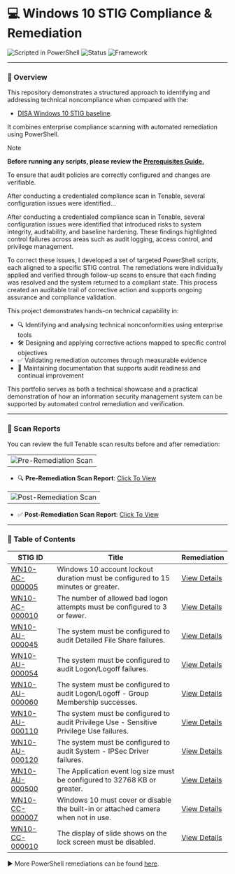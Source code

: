 # 💻 Windows 10 STIG Compliance & Remediation

![Scripted in PowerShell](https://img.shields.io/badge/Scripted%20in-PowerShell-blue)
![Status](https://img.shields.io/badge/Status-Active-green)
![Framework](https://img.shields.io/badge/Framework-DISA%20STIGs-informational)

---

### 📖 Overview

This repository demonstrates a structured approach to identifying and addressing technical noncompliance when compared with the: 

- [DISA Windows 10 STIG baseline](https://en.wikipedia.org/wiki/Security_Technical_Implementation_Guide).
  
It combines enterprise compliance scanning with automated remediation using PowerShell.

> [!NOTE]
> **Before running any scripts, please review the [Prerequisites Guide.](https://github.com/itsrubenclarke/Windows-stig-remediation/blob/main/Prerequisites.md)** 

To ensure that audit policies are correctly configured and changes are verifiable.

After conducting a credentialed compliance scan in Tenable, several configuration issues were identified...

After conducting a credentialed compliance scan in Tenable, several configuration issues were identified that introduced risks to system integrity, auditability, and baseline hardening. These findings highlighted control failures across areas such as audit logging, access control, and privilege management.

To correct these issues, I developed a set of targeted PowerShell scripts, each aligned to a specific STIG control. The remediations were individually applied and verified through follow-up scans to ensure that each finding was resolved and the system returned to a compliant state. This process created an auditable trail of corrective action and supports ongoing assurance and compliance validation.

This project demonstrates hands-on technical capability in:

- 🔍 Identifying and analysing technical nonconformities using enterprise tools
- 🛠 Designing and applying corrective actions mapped to specific control objectives  
- ✅ Validating remediation outcomes through measurable evidence  
- 📁 Maintaining documentation that supports audit readiness and continual improvement

This portfolio serves as both a technical showcase and a practical demonstration of how an information security management system can be supported by automated control remediation and verification.

---

### 📄 Scan Reports

You can review the full Tenable scan results before and after remediation:
<table><tr><td><img src="https://github.com/user-attachments/assets/200d06be-da3e-4822-9a29-604d1bfa1cb3"  alt="Pre-Remediation Scan"></td></tr></table>


- 🔍 **Pre-Remediation Scan Report**: [Click To View](https://github.com/itsrubenclarke/windows-stig-remediation/blob/main/Scan-Reports/Tenable-Scan-Before-Remediation.pdf)

<table><tr><td><img src="https://github.com/user-attachments/assets/cdb9e003-d19e-4cf8-bdac-dc55123be9fa"  alt="Post-Remediation Scan"></td></tr></table>



- ✅ **Post-Remediation Scan Report**: [Click To View](https://github.com/itsrubenclarke/windows-stig-remediation/blob/main/Scan-Reports/Tenable-Scan-After-Remediation.pdf)



---

### 📘 Table of Contents

| STIG ID | Title | Remediation |
|--------|-------|------|
| [WN10-AC-000005](https://stigaview.com/products/win10/v2r8/WN10-AC-000005/) | Windows 10 account lockout duration must be configured to 15 minutes or greater. | [View Details](https://github.com/itsrubenclarke/Windows-stig-remediation/blob/main/Scripts/WN10-AC-000005.ps1) |
| [WN10-AC-000010](https://stigaview.com/products/win10/v2r8/WN10-AC-000010/) | The number of allowed bad logon attempts must be configured to 3 or fewer. | [View Details](https://github.com/itsrubenclarke/Windows-stig-remediation/blob/main/Scripts/WN10-AC-000010.ps1) |
| [WN10-AU-000045](https://stigaview.com/products/win10/v2r8/WN10-AU-000045/) | The system must be configured to audit Detailed File Share failures. | [View Details](https://github.com/itsrubenclarke/Windows-stig-remediation/blob/main/Scripts/WN10-AU-000045.ps1) |
| [WN10-AU-000054](https://stigaview.com/products/win10/v2r8/WN10-AU-000054/) | The system must be configured to audit Logon/Logoff failures. | [View Details](https://github.com/itsrubenclarke/Windows-stig-remediation/blob/main/Scripts/WN10-AU-000054.ps1) |
| [WN10-AU-000060](https://stigaview.com/products/win10/v2r8/WN10-AU-000060/) | The system must be configured to audit Logon/Logoff - Group Membership successes. | [View Details](https://github.com/itsrubenclarke/Windows-stig-remediation/blob/main/Scripts/WN10-AU-000060.ps1) |
| [WN10-AU-000110](https://stigaview.com/products/win10/v2r8/WN10-AU-000110/) | The system must be configured to audit Privilege Use - Sensitive Privilege Use failures. | [View Details](https://github.com/itsrubenclarke/Windows-stig-remediation/blob/main/Scripts/WN10-AU-000110.ps1) |
| [WN10-AU-000120](https://stigaview.com/products/win10/v2r8/WN10-AU-000120/) | The system must be configured to audit System - IPSec Driver failures. | [View Details](https://github.com/itsrubenclarke/Windows-stig-remediation/blob/main/Scripts/WN10-AU-000120.ps1) |
| [WN10-AU-000500](https://stigaview.com/products/win10/v2r8/WN10-AU-000500/) | The Application event log size must be configured to 32768 KB or greater. | [View Details](https://github.com/itsrubenclarke/Windows-stig-remediation/blob/main/Scripts/WN10-AU-000500.ps1) |
| [WN10-CC-000007](https://stigaview.com/products/win10/v2r8/WN10-CC-000007/) | Windows 10 must cover or disable the built-in or attached camera when not in use. | [View Details](https://github.com/itsrubenclarke/Windows-stig-remediation/blob/main/Scripts/WN10-CC-000007.ps1) |
| [WN10-CC-000010](https://stigaview.com/products/win10/v2r8/WN10-CC-000010/) | The display of slide shows on the lock screen must be disabled. | [View Details](https://github.com/itsrubenclarke/Windows-stig-remediation/blob/main/Scripts/WN10-CC-000010.ps1) |

▶ More PowerShell remediations can be found [here](https://github.com/itsrubenclarke/Windows-stig-remediation/tree/main/Scripts).











